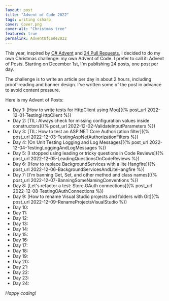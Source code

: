 ```yaml
---
layout: post
title: "Advent of Code 2022"
tags: writing csharp
cover: Cover.png
cover-alt: "Christmas tree"
featured: true
permalink: AdventOfCode2022
---
```


This year, inspired by [C# Advent](https://csadvent.christmas/about) and [24 Pull Requests](https://24pullrequests.com/), I decided to do my own Christmas challenge: my own Advent of Code. I prefer to call it: Advent of Posts. Starting on December 1st, I'm publishing 24 posts, one post per day.

The challenge is to write an article per day in about 2 hours, including proof-reading and banner design. I've written some of the post in advance to avoid content pressure.

Here is my Advent of Posts:

* Day 1: [How to write tests for HttpClient using Moq]({% post_url 2022-12-01-TestingHttpClient %})
* Day 2: [TIL: Always check for missing configuration values inside constructors]({% post_url 2022-12-02-ValidateInputParameters %})
* Day 3: [TIL: How to test an ASP.NET Core Authorization filter]({% post_url 2022-12-03-TestingAspNetAuthorizationFilters %})
* Day 4: [On Unit Testing Logging and Log Messages]({% post_url 2022-12-04-TestingLoggingAndLogMessages %})
* Day 5: [I stopped using leading or tricky questions in Code Reviews]({% post_url 2022-12-05-LeadingQuestionsOnCodeReviews %})
* Day 6: [How to replace BackgroundServices with a lite Hangfire]({% post_url 2022-12-06-BackgroundServicesAndLiteHangfire %})
* Day 7: [I'm banning Get, Set, and other method and class names]({% post_url 2022-12-07-BanningSomeNamingConventions %})
* Day 8: [Let's refactor a test: Store OAuth connections]({% post_url 2022-12-08-TestingOAuthConnections %})
* Day 9: [How to rename Visual Studio projects and folders with Git]({% post_url 2022-12-09-RenameProjectsVisualStudio %})
* Day 10:
* Day 11:
* Day 12:
* Day 13:
* Day 14:
* Day 15:
* Day 16:
* Day 17: 
* Day 18:
* Day 19:
* Day 20:
* Day 21:
* Day 22:
* Day 23:
* Day 24:

_Happy coding!_
